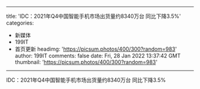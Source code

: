 
---
title: 'IDC：2021年Q4中国智能手机市场出货量约8340万台 同比下降3.5%'
categories: 
 - 新媒体
 - 199IT
 - 首页更新
headimg: 'https://picsum.photos/400/300?random=983'
author: 199IT
comments: false
date: Fri, 28 Jan 2022 13:37:42 GMT
thumbnail: 'https://picsum.photos/400/300?random=983'
---

<div>   
IDC：2021年Q4中国智能手机市场出货量约8340万台 同比下降3.5%  
</div>
            